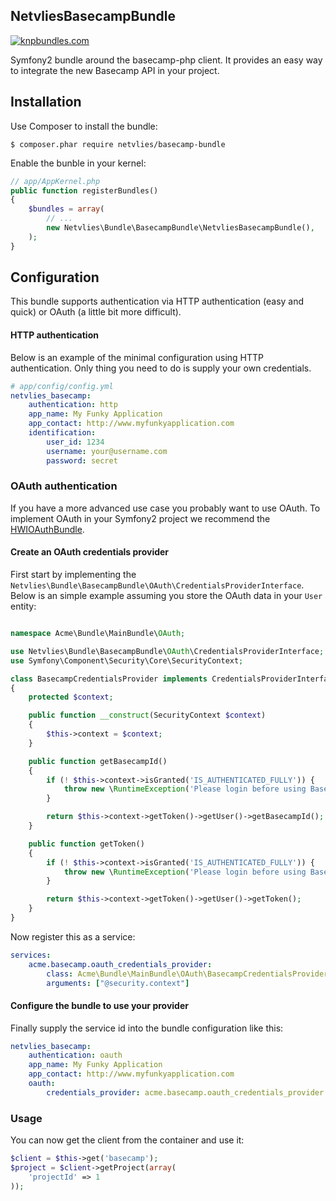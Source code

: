 NetvliesBasecampBundle
----------------------

[![knpbundles.com](http://knpbundles.com/netvlies/NetvliesBasecampBundle/badge-short)](http://knpbundles.com/netvlies/NetvliesBasecampBundle)

Symfony2 bundle around the basecamp-php client. It provides an easy way to integrate the new Basecamp API in your project.

Installation
------------
Use Composer to install the bundle:

    $ composer.phar require netvlies/basecamp-bundle

Enable the bunble in your kernel:

```php
// app/AppKernel.php
public function registerBundles()
{
    $bundles = array(
        // ...
        new Netvlies\Bundle\BasecampBundle\NetvliesBasecampBundle(),
    );
}
```

Configuration
-------------

This bundle supports authentication via HTTP authentication (easy and quick) or OAuth (a little bit more difficult).

#### HTTP authentication

Below is an example of the minimal configuration using HTTP authentication. Only thing you need to do is supply your own credentials.

```yaml
# app/config/config.yml
netvlies_basecamp:
    authentication: http
    app_name: My Funky Application
    app_contact: http://www.myfunkyapplication.com
    identification:
        user_id: 1234
        username: your@username.com
        password: secret
```

### OAuth authentication

If you have a more advanced use case you probably want to use OAuth. To implement OAuth in your Symfony2 project we recommend the [HWIOAuthBundle](https://github.com/hwi/HWIOAuthBundle).

#### Create an OAuth credentials provider

First start by implementing the <code>Netvlies\Bundle\BasecampBundle\OAuth\CredentialsProviderInterface</code>. Below is an simple example assuming you store the OAuth data in your <code>User</code> entity:


```php

namespace Acme\Bundle\MainBundle\OAuth;

use Netvlies\Bundle\BasecampBundle\OAuth\CredentialsProviderInterface;
use Symfony\Component\Security\Core\SecurityContext;

class BasecampCredentialsProvider implements CredentialsProviderInterface
{
    protected $context;

    public function __construct(SecurityContext $context)
    {
        $this->context = $context;
    }

    public function getBasecampId()
    {
        if (! $this->context->isGranted('IS_AUTHENTICATED_FULLY')) {
            throw new \RuntimeException('Please login before using Basecamp');
        }

        return $this->context->getToken()->getUser()->getBasecampId();
    }

    public function getToken()
    {
        if (! $this->context->isGranted('IS_AUTHENTICATED_FULLY')) {
            throw new \RuntimeException('Please login before using Basecamp');
        }

        return $this->context->getToken()->getUser()->getToken();
    }
}
```

Now register this as a service:

```yaml
services:
    acme.basecamp.oauth_credentials_provider:
        class: Acme\Bundle\MainBundle\OAuth\BasecampCredentialsProvider
        arguments: ["@security.context"]
```

#### Configure the bundle to use your provider

Finally supply the service id into the bundle configuration like this:

```yaml
netvlies_basecamp:
    authentication: oauth
    app_name: My Funky Application
    app_contact: http://www.myfunkyapplication.com
    oauth:
        credentials_provider: acme.basecamp.oauth_credentials_provider
```

### Usage

You can now get the client from the container and use it:

```php
$client = $this->get('basecamp');
$project = $client->getProject(array(
    'projectId' => 1
));
```
